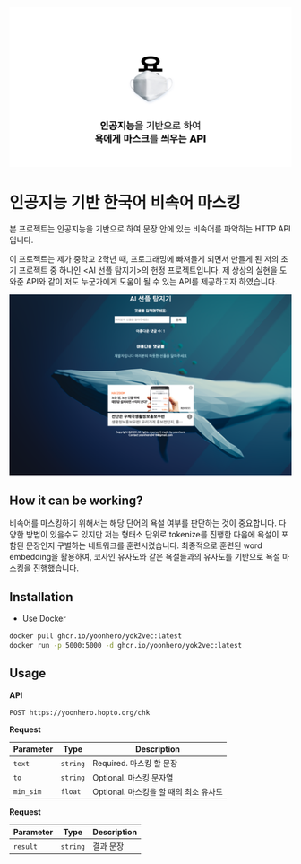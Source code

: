 <img src="./assets/‎intro.jpeg" />

# 인공지능 기반 한국어 비속어 마스킹 

본 프로젝트는 인공지능을 기반으로 하여 문장 안에 있는 비속어를 파악하는 HTTP API 입니다. 

이 프로젝트는 제가 중학교 2학년 때, 프로그래밍에 빠져들게 되면서 만들게 된 저의 초기 프로젝트 중 하나인 <AI 선플 탐지기>의 헌정 프로젝트입니다. 제 상상의 실현을 도와준 API와 같이 저도 누군가에게 도움이 될 수 있는 API를 제공하고자 하였습니다. 

<img src="./assets/prev.png" /> 

## How it can be working?

비속어를 마스킹하기 위해서는 해당 단어의 욕설 여부를 판단하는 것이 중요합니다. 다양한 방법이 있을수도 있지만 저는 형태소 단위로 tokenize를 진행한 다음에 욕설이 포함된 문장인지 구별하는 네트워크를 훈련시켰습니다. 최종적으로 훈련된 word embedding을 활용하여, 코사인 유사도와 같은 욕설들과의 유사도를 기반으로 욕설 마스킹을 진행했습니다. 

## Installation

- Use Docker

```bash
docker pull ghcr.io/yoonhero/yok2vec:latest
docker run -p 5000:5000 -d ghcr.io/yoonhero/yok2vec:latest
```


## Usage 

**API**

```
POST https://yoonhero.hopto.org/chk
```

**Request**

| Parameter | Type | Description |
| --- | --- | --- |
| `text` | `string` | Required. 마스킹 할 문장 | 
| `to` | `string` | Optional. 마스킹 문자열 |
| `min_sim` | `float` | Optional. 마스킹을 할 때의 최소 유사도 |


**Request**

| Parameter | Type | Description |
| --- | --- | --- |
| `result` | `string` | 결과 문장 |
